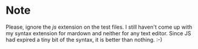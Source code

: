 # Note

Please, ignore the *js* extension on the test files. I still haven't come up with my syntax extension for mardown and neither for any text editor. Since JS had expired a tiny bit of the syntax, it is better than nothing. :-)
